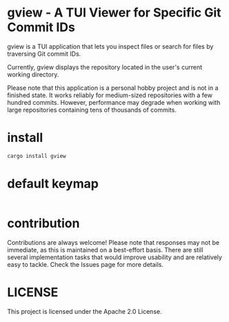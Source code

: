 # gview - A TUI Viewer for Specific Git Commit IDs


gview is a TUI application that lets you inspect files or search for files by traversing Git commit IDs.

Currently, gview displays the repository located in the user's current working directory.

Please note that this application is a personal hobby project and is not in a finished state. It works reliably for medium-sized repositories with a few hundred commits. However, performance may degrade when working with large repositories containing tens of thousands of commits.

# install

```bash
cargo install gview
```

# default keymap
```
```

# contribution

Contributions are always welcome! Please note that responses may not be immediate, as this is maintained on a best-effort basis.
There are still several implementation tasks that would improve usability and are relatively easy to tackle. Check the Issues page for more details.


# LICENSE
This project is licensed under the Apache 2.0 License.